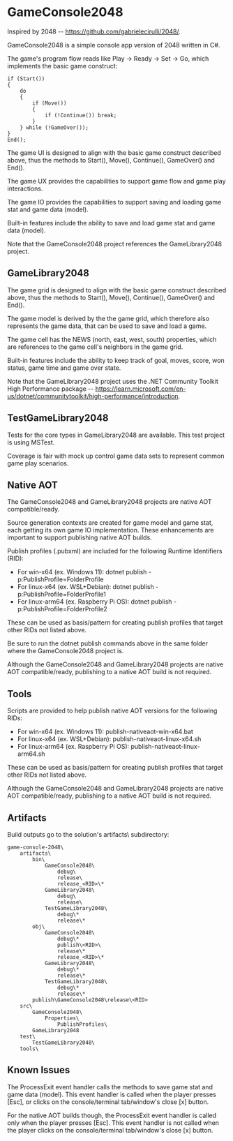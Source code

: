 # GameConsole2048
Inspired by 2048 -- https://github.com/gabrielecirulli/2048/.

GameConsole2048 is a simple console app version of 2048 written in C#.

The game's program flow reads like Play -> Ready -> Set -> Go, which implements the basic game construct:

    if (Start())
    {
        do
        {
            if (Move())
            {
                if (!Continue()) break;
            }
        } while (!GameOver());
    }
    End();

The game UI is designed to align with the basic game construct described above, thus the methods to Start(), Move(), Continue(), GameOver() and End().

The game UX provides the capabilities to support game flow and game play interactions.

The game IO provides the capabilities to support saving and loading game stat and game data (model).

Built-in features include the ability to save and load game stat and game data (model).

Note that the GameConsole2048 project references the GameLibrary2048 project.

## GameLibrary2048
The game grid is designed to align with the basic game construct described above, thus the methods to Start(), Move(), Continue(), GameOver() and End().

The game model is derived by the the game grid, which therefore also represents the game data, that can be used to save and load a game.

The game cell has the NEWS (north, east, west, south) properties, which are references to the game cell's neighbors in the game grid.

Built-in features include the ability to keep track of goal, moves, score, won status, game time and game over state.

Note that the GameLibrary2048 project uses the .NET Community Toolkit High Performance package -- https://learn.microsoft.com/en-us/dotnet/communitytoolkit/high-performance/introduction.

## TestGameLibrary2048
Tests for the core types in GameLibrary2048 are available. This test project is using MSTest.

Coverage is fair with mock up control game data sets to represent common game play scenarios.

## Native AOT
The GameConsole2048 and GameLibrary2048 projects are native AOT compatible/ready.

Source generation contexts are created for game model and game stat, each getting its own game IO implementation. These enhancements are important to support publishing native AOT builds.

Publish profiles (.pubxml) are included for the following Runtime Identifiers (RID):

* For win-x64 (ex. Windows 11): dotnet publish -p:PublishProfile=FolderProfile
* For linux-x64 (ex. WSL+Debian): dotnet publish -p:PublishProfile=FolderProfile1
* For linux-arm64 (ex. Raspberry Pi OS): dotnet publish -p:PublishProfile=FolderProfile2

These can be used as basis/pattern for creating publish profiles that target other RIDs not listed above.

Be sure to run the dotnet publish commands above in the same folder where the GameConsole2048 project is.

Although the GameConsole2048 and GameLibrary2048 projects are native AOT compatible/ready, publishing to a native AOT build is not required.

## Tools
Scripts are provided to help publish native AOT versions for the following RIDs:

* For win-x64 (ex. Windows 11): publish-nativeaot-win-x64.bat
* For linux-x64 (ex. WSL+Debian): publish-nativeaot-linux-x64.sh
* For linux-arm64 (ex. Raspberry Pi OS): publish-nativeaot-linux-arm64.sh

These can be used as basis/pattern for creating publish profiles that target other RIDs not listed above.

Although the GameConsole2048 and GameLibrary2048 projects are native AOT compatible/ready, publishing to a native AOT build is not required.

## Artifacts
Build outputs go to the solution's artifacts\ subdirectory:

    game-console-2048\
        artifacts\
            bin\
                GameConsole2048\
                    debug\
                    release\
                    release_<RID>\*
                GameLibrary2048\
                    debug\
                    release\
                TestGameLibrary2048\
                    debug\*
                    release\*
            obj\
                GameConsole2048\
                    debug\*
                    publish\<RID>\
                    release\*
                    release_<RID>\*
                GameLibrary2048\
                    debug\*
                    release\*
                TestGameLibrary2048\
                    debug\*
                    release\*
            publish\GameConsole2048\release\<RID>
        src\
            GameConsole2048\
                Properties\
                    PublishProfiles\
            GameLibrary2048
        test\
            TestGameLibrary2048\
        tools\

## Known Issues
The ProcessExit event handler calls the methods to save game stat and game data (model). This event handler is called when the player presses [Esc], or clicks on the console/terminal tab/window's close [x] button.

For the native AOT builds though, the ProcessExit event handler is called only when the player presses [Esc]. This event handler is not called when the player clicks on the console/terminal tab/window's close [x] button.
